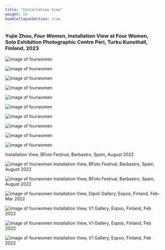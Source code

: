 ```yaml
---
title: "Installation View"
weight: 10
bookCollapseSection: true
---
```



### **Yujie Zhou, *Four Women*, Installation View at Four Women, Solo Exhibition Photographic Centre Peri, Turku Kunsthall, Finland, 2023**

![image of fourwomen](/images/fourwomen_peri/peri.jpg)


![image of fourwomen](/images/fourwomen_peri/peri-1.jpg)


![image of fourwomen](/images/fourwomen_peri/peri-2.jpg)


![image of fourwomen](/images/fourwomen_peri/peri-3.jpg)


![image of fourwomen](/images/fourwomen_peri/peri2-1.jpg)

![image of fourwomen](/images/fourwomen_peri/peri2-2.jpg)


![image of fourwomen](/images/fourwomen_peri/peri2-3.jpg)


![image of fourwomen](/images/fourwomen_peri/peri2-4.jpg)


![image of fourwomen](/images/fourwomen_peri/peri2-5.jpg)


![image of fourwomen](/images/fourwomen_peri/peri2-2.jpg)

Installation View, BFoto Festival, Barbastro, Spain, August 2022




![image of fourwomen](/images/bfoto1.jpg)
Installation View, BFoto Festival, Barbastro, Spain, August 2022

![image of fourwomen](/images/bfoto2.jpg)
Installation View, BFoto Festival, Barbastro, Spain, August 2022

![image of fourwomen](/images/dipoli1.jpg)
Installation View, Dipoli Gallery, Espoo, Finland, Feb-Mar 2022

![image of fourwomen](/images/v1-1.jpg)
Installation View, V1 Gallery, Espoo, Finland, Feb 2022

![image of fourwomen](/images/v1-2.jpg)
Installation View, V1 Gallery, Espoo, Finland, Feb 2022

![image of fourwomen](/images/v1-3.jpg)
Installation View, V1 Gallery, Espoo, Finland, Feb 2022

